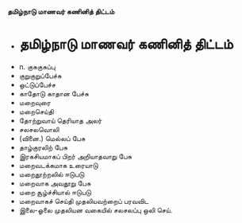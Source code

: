 **தமிழ்நாடு மாணவர் கணினித் திட்டம்**
- # தமிழ்நாடு மாணவர் கணினித் திட்டம்
- n. குசுகுசுப்பு
- குறுகுறுப்பேச்சு
- ஒட்டுப்பேச்ச
- காதோடு காதான பேச்சு
- மறைவுரை
- மறைசெய்தி
- தோற்றுவாய் தெரியாத அலர்
- சலசலவொலி
- (வினை.) மெல்லப் பேசு
- தாழ்குரலிற் பேசு
- இரகசியமாகப் பிறர் அறியாதவாறு பேசு
- மறைவடக்கமாக உரையாடு
- மறைதூற்றலில் ஈடுபடு
- மறைவாக அவதூறு பேசு
- மறை சூழ்ச்சியால் ஈடுபடு
- மறைவாகச் செய்தி முதலியவற்றைப் பரவவிட
- இலை-ஓலை முதலியன வகையில் சலசலப்பு ஒலி செய்.

